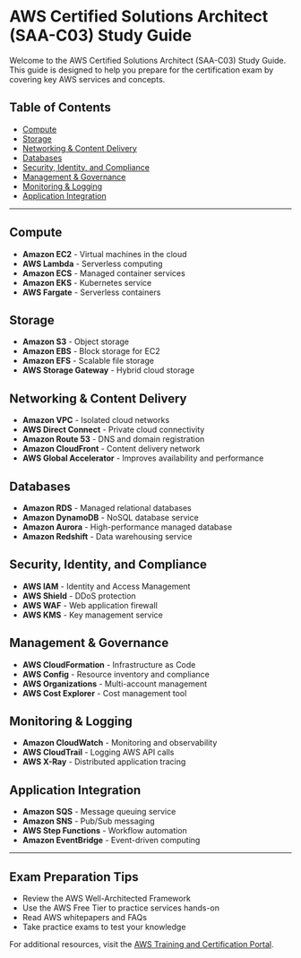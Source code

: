 # AWS Certified Solutions Architect (SAA-C03) Study Guide

Welcome to the AWS Certified Solutions Architect (SAA-C03) Study Guide. This guide is designed to help you prepare for the certification exam by covering key AWS services and concepts.

## Table of Contents

- [Compute](#compute)
- [Storage](#storage)
- [Networking & Content Delivery](#networking--content-delivery)
- [Databases](#databases)
- [Security, Identity, and Compliance](#security-identity-and-compliance)
- [Management & Governance](#management--governance)
- [Monitoring & Logging](#monitoring--logging)
- [Application Integration](#application-integration)

---

## Compute
- **Amazon EC2** - Virtual machines in the cloud
- **AWS Lambda** - Serverless computing
- **Amazon ECS** - Managed container services
- **Amazon EKS** - Kubernetes service
- **AWS Fargate** - Serverless containers

## Storage
- **Amazon S3** - Object storage
- **Amazon EBS** - Block storage for EC2
- **Amazon EFS** - Scalable file storage
- **AWS Storage Gateway** - Hybrid cloud storage

## Networking & Content Delivery
- **Amazon VPC** - Isolated cloud networks
- **AWS Direct Connect** - Private cloud connectivity
- **Amazon Route 53** - DNS and domain registration
- **Amazon CloudFront** - Content delivery network
- **AWS Global Accelerator** - Improves availability and performance

## Databases
- **Amazon RDS** - Managed relational databases
- **Amazon DynamoDB** - NoSQL database service
- **Amazon Aurora** - High-performance managed database
- **Amazon Redshift** - Data warehousing service

## Security, Identity, and Compliance
- **AWS IAM** - Identity and Access Management
- **AWS Shield** - DDoS protection
- **AWS WAF** - Web application firewall
- **AWS KMS** - Key management service

## Management & Governance
- **AWS CloudFormation** - Infrastructure as Code
- **AWS Config** - Resource inventory and compliance
- **AWS Organizations** - Multi-account management
- **AWS Cost Explorer** - Cost management tool

## Monitoring & Logging
- **Amazon CloudWatch** - Monitoring and observability
- **AWS CloudTrail** - Logging AWS API calls
- **AWS X-Ray** - Distributed application tracing

## Application Integration
- **Amazon SQS** - Message queuing service
- **Amazon SNS** - Pub/Sub messaging
- **AWS Step Functions** - Workflow automation
- **Amazon EventBridge** - Event-driven computing

---

## Exam Preparation Tips
- Review the AWS Well-Architected Framework
- Use the AWS Free Tier to practice services hands-on
- Read AWS whitepapers and FAQs
- Take practice exams to test your knowledge

For additional resources, visit the [AWS Training and Certification Portal](https://www.aws.training/).
